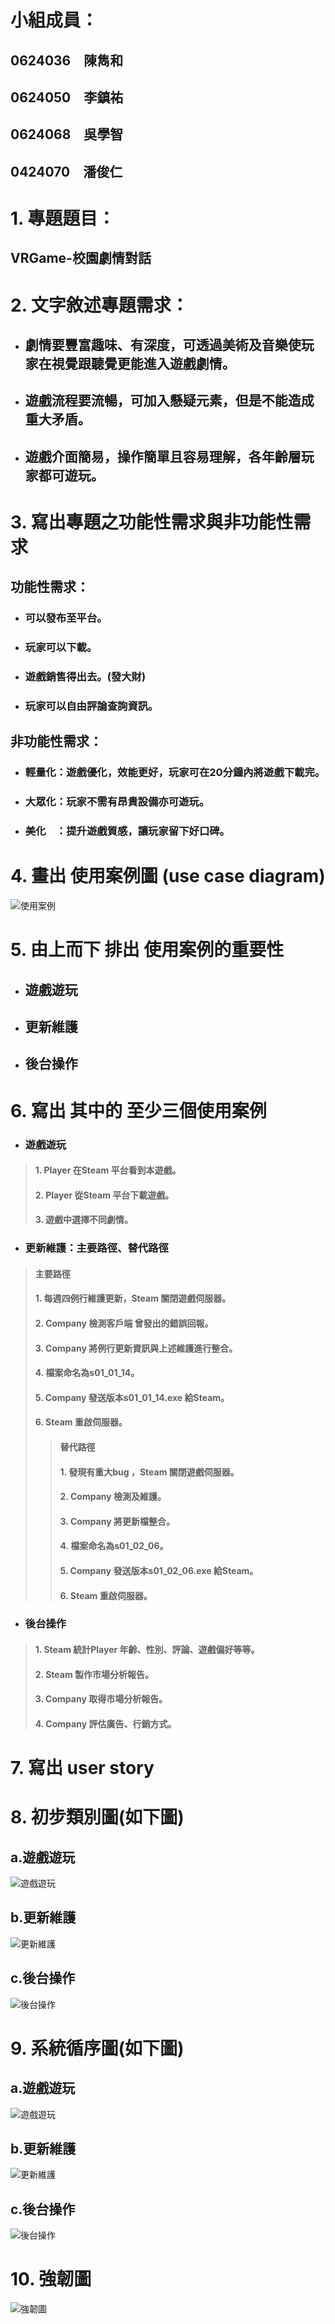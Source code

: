 # 小組成員：
## 0624036　陳雋和
## 0624050　李鎮祐
## 0624068　吳學智
## 0424070　潘俊仁

# 1. 專題題目：
## VRGame-校園劇情對話

# 2. 文字敘述專題需求：
* ## 劇情要豐富趣味、有深度，可透過美術及音樂使玩家在視覺跟聽覺更能進入遊戲劇情。
* ## 遊戲流程要流暢，可加入懸疑元素，但是不能造成重大矛盾。
* ## 遊戲介面簡易，操作簡單且容易理解，各年齡層玩家都可遊玩。

# 3. 寫出專題之功能性需求與非功能性需求
 ## 功能性需求：
 * ### 可以發布至平台。
 * ### 玩家可以下載。
 * ### 遊戲銷售得出去。(發大財)
 * ### 玩家可以自由評論查詢資訊。
 
 ## 非功能性需求：
 * ### 輕量化：遊戲優化，效能更好，玩家可在20分鐘內將遊戲下載完。
 * ### 大眾化：玩家不需有昂貴設備亦可遊玩。
 * ### 美化　：提升遊戲質感，讓玩家留下好口碑。

# 4. 畫出 使用案例圖 (use case diagram)
![使用案例](使用案例圖.png)

# 5. 由上而下 排出 使用案例的重要性
 * ## 遊戲遊玩
 * ## 更新維護
 * ## 後台操作
# 6. 寫出 其中的 至少三個使用案例
* ###    遊戲遊玩
> #### 1. Player 在Steam 平台看到本遊戲。
> #### 2. Player 從Steam 平台下載遊戲。
> #### 3. 遊戲中選擇不同劇情。
* ###    更新維護：主要路徑、替代路徑
> #### 主要路徑
> #### 1. 每週四例行維護更新，Steam 關閉遊戲伺服器。
> #### 2. Company 檢測客戶端 曾發出的錯誤回報。
> #### 3. Company 將例行更新資訊與上述維護進行整合。
> #### 4. 檔案命名為s01_01_14。
> #### 5. Company 發送版本s01_01_14.exe 給Steam。
> #### 6. Steam 重啟伺服器。
>> #### 替代路徑
>> #### 1. 發現有重大bug ，Steam 關閉遊戲伺服器。
>> #### 2. Company 檢測及維護。
>> #### 3. Company 將更新檔整合。
>> #### 4. 檔案命名為s01_02_06。
>> #### 5. Company 發送版本s01_02_06.exe 給Steam。
>> #### 6. Steam 重啟伺服器。
* ###    後台操作
> #### 1. Steam 統計Player 年齡、性別、評論、遊戲偏好等等。
> #### 2. Steam 製作市場分析報告。
> #### 3. Company 取得市場分析報告。
> #### 4. Company 評估廣告、行銷方式。
# 7. 寫出 user story 

# 8. 初步類別圖(如下圖) 
## a.遊戲遊玩
![遊戲遊玩](遊戲下載初步類別圖.png)
## b.更新維護
![更新維護](更新維護初步類別圖.png)
## c.後台操作
![後台操作](後台操作初步類別圖.png)
# 9. 系統循序圖(如下圖)
## a.遊戲遊玩
![遊戲遊玩](遊戲下載系統循序圖.png)
## b.更新維護
![更新維護](更新維護系統循序圖.png)
## c.後台操作
![後台操作](後台操作系統循序圖.png)
# 10. 強韌圖
![強韌圖](強韌圖.png)
